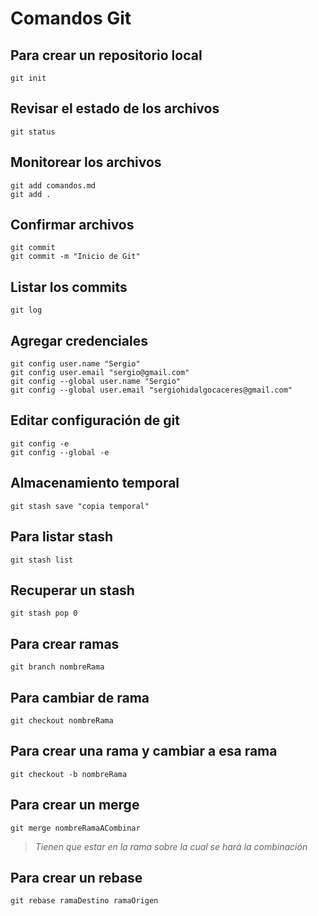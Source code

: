 # Comandos Git

## Para crear un repositorio local

```
git init
```

## Revisar el estado de los archivos

```
git status
```

## Monitorear los archivos

```
git add comandos.md
git add .
```

## Confirmar archivos

```
git commit
git commit -m "Inicio de Git"
```

## Listar los commits

```
git log
```

## Agregar credenciales

```
git config user.name "Sergio"
git config user.email "sergio@gmail.com"
git config --global user.name "Sergio"
git config --global user.email "sergiohidalgocaceres@gmail.com"
```

## Editar configuración de git

```
git config -e
git config --global -e
```

## Almacenamiento temporal

```
git stash save "copia temporal"
```

## Para listar stash

```
git stash list
```

## Recuperar un stash

```
git stash pop 0
```

## Para crear ramas

```
git branch nombreRama
```

## Para cambiar de rama

```
git checkout nombreRama
```

## Para crear una rama y cambiar a esa rama

```
git checkout -b nombreRama
```

## Para crear un merge

```
git merge nombreRamaACombinar
```

> _Tienen que estar en la rama sobre la cual se hará la combinación_

## Para crear un rebase

```
git rebase ramaDestino ramaOrigen
```
